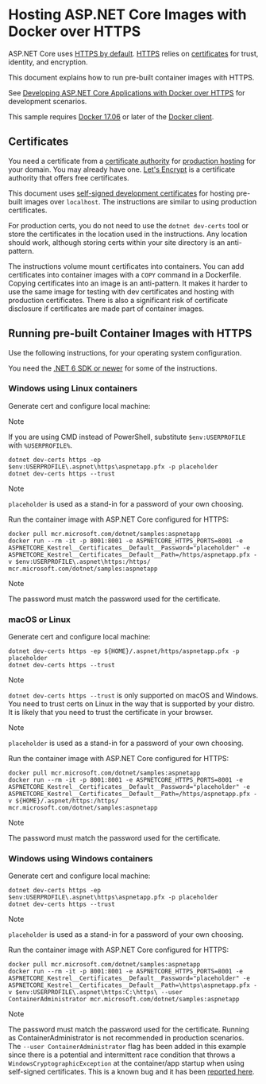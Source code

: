 # Hosting ASP.NET Core Images with Docker over HTTPS

ASP.NET Core uses [HTTPS by default](https://docs.microsoft.com/aspnet/core/security/enforcing-ssl). [HTTPS](https://en.wikipedia.org/wiki/HTTPS) relies on [certificates](https://en.wikipedia.org/wiki/Public_key_certificate) for trust, identity, and encryption.

This document explains how to run pre-built container images with HTTPS.

See [Developing ASP.NET Core Applications with Docker over HTTPS](run-aspnetcore-https-development.md) for development scenarios.

This sample requires [Docker 17.06](https://docs.docker.com/release-notes/docker-ce) or later of the [Docker client](https://www.docker.com/products/docker).

## Certificates

You need a certificate from a [certificate authority](https://en.wikipedia.org/wiki/Certificate_authority) for [production hosting](https://blogs.msdn.microsoft.com/webdev/2017/11/29/configuring-https-in-asp-net-core-across-different-platforms/) for your domain. You may already have one. [Let's Encrypt](https://letsencrypt.org/) is a certificate authority that offers free certificates.

This document uses [self-signed development certificates](https://en.wikipedia.org/wiki/Self-signed_certificate) for hosting pre-built images over `localhost`. The instructions are similar to using production certificates.

For production certs, you do not need to use the `dotnet dev-certs` tool or store the certificates in the location used in the instructions. Any location should work, although storing certs within your site directory is an anti-pattern.

The instructions volume mount certificates into containers. You can add certificates into container images with a `COPY` command in a Dockerfile. Copying certificates into an image is an anti-pattern. It makes it harder to use the same image for testing with dev certificates and hosting with production certificates. There is also a  significant risk of certificate disclosure if certificates are made part of container images.

## Running pre-built Container Images with HTTPS

Use the following instructions, for your operating system configuration.

You need the [.NET 6 SDK or newer](https://dotnet.microsoft.com/download) for some of the instructions.

### Windows using Linux containers

Generate cert and configure local machine:

> [!NOTE]
> If you are using CMD instead of PowerShell, substitute `$env:USERPROFILE` with `%USERPROFILE%`.

```console
dotnet dev-certs https -ep $env:USERPROFILE\.aspnet\https\aspnetapp.pfx -p placeholder
dotnet dev-certs https --trust
```

> [!NOTE]
> `placeholder` is used as a stand-in for a password of your own choosing.

Run the container image with ASP.NET Core configured for HTTPS:

```console
docker pull mcr.microsoft.com/dotnet/samples:aspnetapp
docker run --rm -it -p 8001:8001 -e ASPNETCORE_HTTPS_PORTS=8001 -e ASPNETCORE_Kestrel__Certificates__Default__Password="placeholder" -e ASPNETCORE_Kestrel__Certificates__Default__Path=/https/aspnetapp.pfx -v $env:USERPROFILE\.aspnet\https:/https/ mcr.microsoft.com/dotnet/samples:aspnetapp
```

> [!NOTE]
> The password must match the password used for the certificate.

### macOS or Linux

Generate cert and configure local machine:

```console
dotnet dev-certs https -ep ${HOME}/.aspnet/https/aspnetapp.pfx -p placeholder
dotnet dev-certs https --trust
```

> [!NOTE]
> `dotnet dev-certs https --trust` is only supported on macOS and Windows. You need to trust certs on Linux in the way that is supported by your distro. It is likely that you need to trust the certificate in your browser.

> [!NOTE]
> `placeholder` is used as a stand-in for a password of your own choosing.

Run the container image with ASP.NET Core configured for HTTPS:

```console
docker pull mcr.microsoft.com/dotnet/samples:aspnetapp
docker run --rm -it -p 8001:8001 -e ASPNETCORE_HTTPS_PORTS=8001 -e ASPNETCORE_Kestrel__Certificates__Default__Password="placeholder" -e ASPNETCORE_Kestrel__Certificates__Default__Path=/https/aspnetapp.pfx -v ${HOME}/.aspnet/https:/https/ mcr.microsoft.com/dotnet/samples:aspnetapp
```

> [!NOTE]
> The password must match the password used for the certificate.

### Windows using Windows containers

Generate cert and configure local machine:

```console
dotnet dev-certs https -ep $env:USERPROFILE\.aspnet\https\aspnetapp.pfx -p placeholder
dotnet dev-certs https --trust
```

> [!NOTE]
> `placeholder` is used as a stand-in for a password of your own choosing.

Run the container image with ASP.NET Core configured for HTTPS:

```console
docker pull mcr.microsoft.com/dotnet/samples:aspnetapp
docker run --rm -it -p 8001:8001 -e ASPNETCORE_HTTPS_PORTS=8001 -e ASPNETCORE_Kestrel__Certificates__Default__Password="placeholder" -e ASPNETCORE_Kestrel__Certificates__Default__Path=\https\aspnetapp.pfx -v $env:USERPROFILE\.aspnet\https:C:\https\ --user ContainerAdministrator mcr.microsoft.com/dotnet/samples:aspnetapp
```

> [!NOTE]
> The password must match the password used for the certificate. Running as ContainerAdministrator is not recommended in production scenarios. The `--user ContainerAdministrator` flag has been added in this example since there is a potential and intermittent race condition that throws a `WindowsCryptographicException` at the container/app startup when using self-signed certificates. This is a known bug and it has been [reported here](https://github.com/dotnet/runtime/issues/70386).
